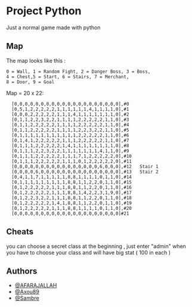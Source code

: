 
# Project Python


Just a normal game made with python 

## Map

The map looks like this :

    0 = Wall, 1 = Random Fight, 2 = Danger Boss, 3 = Boss,
    4 = Chest,5 = Start, 6 = Stairs, 7 = Merchant,
    8 = Door, 9 = Goal


Map = 20 x 22:

      [0,0,0,0,0,0,0,0,0,0,0,0,0,0,0,0,0,0,0,0],#0
      [0,5,1,2,2,2,2,2,1,1,1,1,1,1,4,1,1,1,1,0],#1
      [0,0,0,2,2,2,2,2,1,1,1,4,1,1,1,1,1,1,1,0],#2
      [0,1,1,2,2,3,2,2,1,1,1,1,2,2,2,2,2,1,1,0],#3
      [0,1,1,2,2,2,2,2,1,1,1,1,2,2,2,2,2,1,1,0],#4
      [0,1,1,2,2,2,2,2,1,1,1,1,2,2,3,2,2,1,1,0],#5
      [0,1,1,1,1,1,1,1,1,1,1,1,2,2,2,2,2,1,1,0],#6
      [0,1,4,1,2,2,2,2,2,1,1,1,2,2,2,2,2,1,1,0],#7
      [0,1,1,1,2,2,2,2,2,1,4,1,1,1,1,1,1,1,1,0],#8
      [0,1,1,1,2,2,3,2,2,1,1,1,1,1,1,1,4,1,1,0],#9
      [0,1,1,1,2,2,2,2,2,1,1,1,7,1,2,2,2,2,2,0],#10
      [0,1,1,1,2,2,2,2,2,1,1,1,0,1,2,2,2,2,2,0],#11
      [0,0,0,0,0,0,0,0,0,0,0,0,0,0,0,0,6,0,0,0],#12   Stair 1
      [0,0,0,0,6,0,0,0,0,0,0,0,0,0,0,0,0,0,0,0],#13   Stair 2
      [0,4,1,1,7,1,1,1,1,1,8,8,1,1,1,1,0,1,1,0],#14
      [0,1,1,1,1,1,1,1,1,1,8,8,1,1,2,2,0,1,1,0],#15
      [0,1,2,2,2,2,2,1,1,1,8,8,1,1,2,2,0,1,1,0],#16
      [0,1,2,2,2,2,2,1,1,1,8,8,1,4,2,2,3,1,9,0],#17
      [0,1,2,2,3,2,2,1,1,1,8,8,1,1,2,2,0,1,1,0],#18
      [0,1,2,2,2,2,2,1,4,1,8,8,1,1,2,2,0,1,1,0],#19
      [0,1,2,2,2,2,2,1,1,1,8,8,1,1,1,1,0,1,1,0],#20
      [0,0,0,0,0,0,0,0,0,0,0,0,0,0,0,0,0,0,0,0]#21

## Cheats
you can choose a secret class at the beginning , just enter "admin" when you have to choose your class and will have big stat
( 100 in each )
## Authors

- [@AFARAJALLAH](https://github.com/aless124)
- [@Axou89](https://github.com/Axou89)
- [@Sambre](https://github.com/SambreV95)

